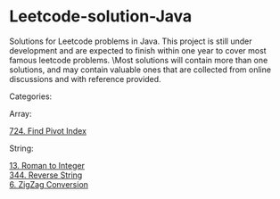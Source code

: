 # Leetcode-solution-Java
Solutions for Leetcode problems in Java. This project is still under development and are expected to finish within one year to cover most famous leetcode problems. \Most solutions will contain more than one solutions, and may contain valuable ones that are  collected from online discussions and with reference provided.


Categories:

Array: 

[724. Find Pivot Index](Array/PivotIndex.java)

String:

[13. Roman to Integer](String/RomanToInt.java)\
[344. Reverse String](String/RomanToInt.java)\
[6. ZigZag Conversion](String/ZigZagString.java)
